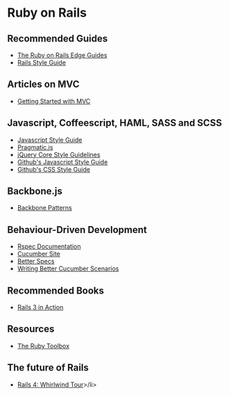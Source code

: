 # Ruby on Rails

## Recommended Guides

<ul>
  <li> <a href="http://edgeguides.rubyonrails.org" target="_blank" title="The Ruby on Rails Edge Guides">The Ruby on Rails Edge Guides</a> </li>
  <li> <a href="https://github.com/bbatsov/rails-style-guide" target="_blank" title="Rails Style Guide">Rails Style Guide</a></li>
</ul>

## Articles on MVC

<ul>
  <li><a href="http://rubysource.com/getting-started-with-mvc/" target="_blank">Getting Started with MVC</a></li>
</ul>

## Javascript, Coffeescript, HAML, SASS and SCSS

<ul>
  <li><a href="https://github.com/airbnb/javascript" target="_blank" title="Javascript Style Guide">Javascript Style Guide</a></li>
  <li><a href="https://github.com/madrobby/pragmatic.js" target="_blank" title="Pragmatic.js">Pragmatic.js</a></li>
  <li><a href="http://docs.jquery.com/JQuery_Core_Style_Guidelines" target="_blank" title="jQuery Core Style Guidelines">jQuery Core Style Guidelines</a></li>
  <li><a href="https://github.com/styleguide/javascript" target="_blank" title="Github's Javascript Style Guide">Github's Javascript Style Guide</a></li>
  <li><a href="https://github.com/styleguide/css" target="_blank" title="Github's CSS Style Guide">Github's CSS Style Guide</a></li>
</ul>


## Backbone.js

<ul>
  <li><a href="https://github.com/rstacruz/backbone-patterns" target="_blank" title="Backbone Patterns">Backbone Patterns</a></li>
</ul>

## Behaviour-Driven Development

<ul>
  <li><a href="https://www.relishapp.com/rspec" target="_blank">Rspec Documentation</a></li>
  <li><a href="http://cukes.info/" target="_blank">Cucumber Site</a></li>
  <li><a href="http://betterspecs.org/" target="_blank" title="Better Specs">Better Specs</a></li>
  <li><a href="http://robots.thoughtbot.com/post/25650434584/writing-better-cucumber-scenarios-or-why-were" target="_blank" title="Better Cucumber Scenarios">Writing Better Cucumber Scenarios</a></li>
</ul>

## Recommended Books

<ul>
  <li><a href="http://www.manning.com/katz" target="_blank" title="Rails 3 in Action">Rails 3 in Action</a></li>
</ul>


## Resources

<ul>
  <li><a href="https://www.ruby-toolbox.com"  target="_blank" title="The Ruby Toolbox">The Ruby Toolbox</a></li>
</ul>

## The future of Rails

<ul>
  <li><a href="http://vimeo.com/51181496" title="Rails 4 Whirlwind Tour" target="_blank">Rails 4: Whirlwind Tour</a>>/li>
</ul>
